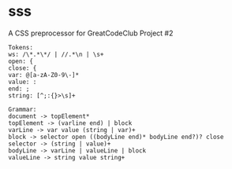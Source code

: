 sss
===

A CSS preprocessor for GreatCodeClub Project #2

```
Tokens:
ws: /\*.*\*/ | //.*\n | \s+
open: {
close: {
var: @[a-zA-Z0-9\-]*
value: :
end: ;
string: [^;:{}>\s]+
```
```
Grammar:
document -> topElement*
topElement -> (varline end) | block
varLine -> var value (string | var)+
block -> selector open ((bodyLine end)* bodyLine end?)? close
selector -> (string | value)+
bodyLine -> varLine | valueLine | block
valueLine -> string value string+
```
